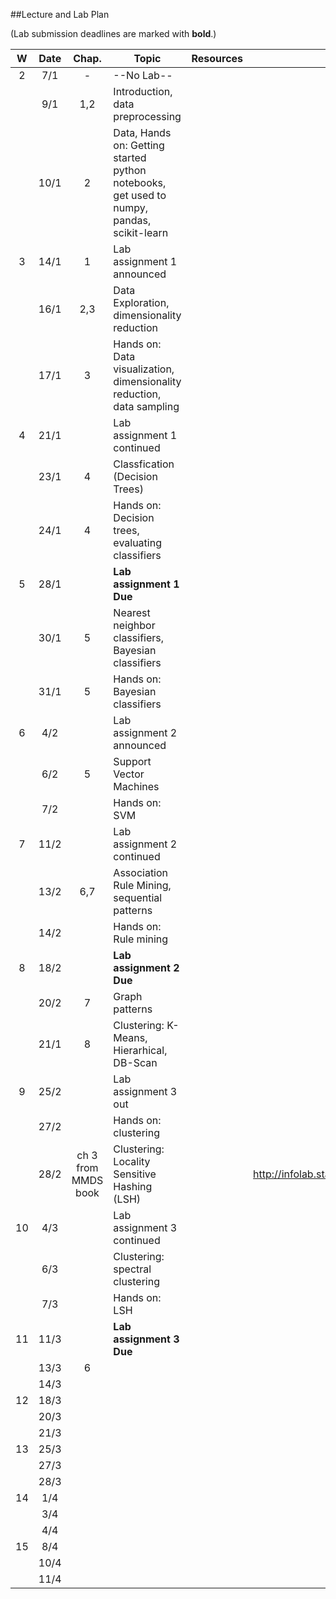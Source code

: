 ##Lecture and Lab Plan

(Lab submission deadlines are marked with **bold**.)

| W    |  Date     | Chap.     | Topic                                            | Resources | Travels / Remarks     |
|:----:|:---------:|:-----:    |--------------------------------------------------|:-------:|:------------:|
|  2   |  7/1      |   -     |         --No Lab--                              |       |              |
|      |  9/1      |   1,2        |  Introduction, data preprocessing  |         |              |
|      |  10/1     |   2        | Data, Hands on: Getting started python notebooks, get used to numpy, pandas, scikit-learn                         |       |              |
|  3   |  14/1     |   1       |  Lab assignment 1 announced |       |              |
|      |  16/1     |   2,3       |  Data Exploration, dimensionality reduction  |         |              |
|      |  17/1     |   3        |  Hands on: Data visualization, dimensionality reduction, data sampling                       |       |              |
|  4   |  21/1     |           |    Lab assignment 1 continued                                   |       |              |
|      |  23/1     |    4       |    Classfication (Decision Trees) |         |              |
|      |  24/1     |    4       |   Hands on: Decision trees, evaluating classifiers                      |       |              |
|  5   |  28/1     |           |    **Lab assignment 1 Due**                                  |       |              |
|      |  30/1     |    5       |   Nearest neighbor classifiers, Bayesian classifiers |         |              |
|      |  31/1     |    5       |   Hands on: Bayesian classifiers                      |       |              |
|  6   |  4/2      |           |   Lab assignment 2 announced                                    |       |              |
|      |  6/2      |    5       |   Support Vector Machines |         |              |
|      |  7/2      |           |   Hands on: SVM                      |       |              |
|  7   |  11/2     |           |   Lab assignment 2 continued                                    |       |              |
|      |  13/2     |    6,7      |   Association Rule Mining, sequential patterns |         |              |
|      |  14/2     |           |   Hands on: Rule mining                      |       |              |
|  8   |  18/2     |           |   **Lab assignment 2 Due**                                    |       |              |
|      |  20/2     |    7      |   Graph patterns |         |              |
|      |  21/1     |    8       |  Clustering: K-Means, Hierarhical, DB-Scan                       |       |              |
|  9   |  25/2     |           |    Lab assignment 3 out                                    |       |              |
|      |  27/2     |           |   Hands on: clustering |         |              |
|      |  28/2     |    ch 3 from MMDS book       |   Clustering: Locality Sensitive Hashing (LSH)                       |       |    http://infolab.stanford.edu/~ullman/mmds/ch3.pdf          |
|  10  |  4/3      |           |    Lab assignment 3 continued                                   |       |              |
|      |  6/3      |           |   Clustering: spectral clustering |         |              |
|      |  7/3      |           |   Hands on: LSH                       |       |              |
|  11  |  11/3     |           |  **Lab assignment 3 Due**                                      |       |              |
|      |  13/3     |    6       |    |         |              |
|      |  14/3     |           |                         |       |              |
|  12  |  18/3     |           |                                       |       |              |
|      |  20/3     |           |    |         |              |
|      |  21/3     |           |                         |       |              |
|  13  |  25/3     |           |                                       |       |              |
|      |  27/3     |           |    |         |              |
|      |  28/3     |           |                         |       |              |
|  14  |  1/4      |           |                                       |       |              |
|      |  3/4      |           |    |         |              |
|      |  4/4      |           |                         |       |              |
|  15  |  8/4      |           |                                       |       |              |
|      |  10/4     |           |    |         |              |
|      |  11/4     |           |                         |       |              |
